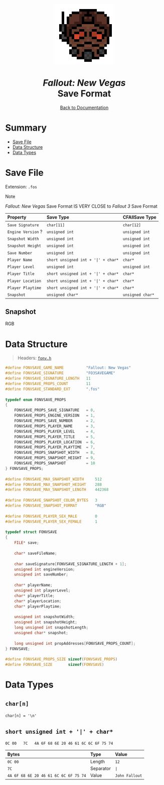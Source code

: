 <div align="center">

![Fallout: New Vegas Logo 192x192](../assets/fonv/fonv_logo_192x192.png)

# *Fallout: New Vegas*<br /> Save Format

[Back to Documentation](../DOCS.md)

</div>



# Summary

* [Save File](#save-file)
* [Data Structure](#data-structure)
* [Data Types](#data-types)



# Save File

Extension: `.fos`

> [!NOTE]
> *Fallout: New Vegas* Save Format IS VERY CLOSE to *Fallout 3* Save Format

| Property           | Save Type                           | CFAllSave Type   |
| :----------------- | :---------------------------------- | :--------------- |
| `Save Signature`   | `char[11]`                          | `char[12]`       |
| `Engine Version` ? | `unsigned int`                      | `unsigned int`   |
| `Snapshot Width`   | `unsigned int`                      | `unsigned int`   |
| `Snapshot Height`  | `unsigned int`                      | `unsigned int`   |
| `Save Number`      | `unsigned int`                      | `unsigned int`   |
| `Player Name`      | `short unsigned int + '\|' + char*` | `char*`          |
| `Player Level`     | `unsigned int`                      | `unsigned int`   |
| `Player Title`     | `short unsigned int + '\|' + char*` | `char*`          |
| `Player Location`  | `short unsigned int + '\|' + char*` | `char*`          |
| `Player Playtime`  | `short unsigned int + '\|' + char*` | `char*`          |
| `Snapshot`         | `unsigned char*`                    | `unsigned char*` |

## Snapshot

RGB



# Data Structure

> Headers: [`fonv.h`](../src/fonv.h)

```c
#define FONVSAVE_GAME_NAME          "Fallout: New Vegas"
#define FONVSAVE_SIGNATURE          "FO3SAVEGAME"
#define FONVSAVE_SIGNATURE_LENGTH   11
#define FONVSAVE_PROPS_COUNT        11
#define FONVSAVE_STANDARD_EXT       ".fos"

typedef enum FONVSAVE_PROPS
{
    FONVSAVE_PROPS_SAVE_SIGNATURE   = 0,
    FONVSAVE_PROPS_ENGINE_VERSION   = 1,
    FONVSAVE_PROPS_SAVE_NUMBER      = 2,
    FONVSAVE_PROPS_PLAYER_NAME      = 3,
    FONVSAVE_PROPS_PLAYER_LEVEL     = 4,
    FONVSAVE_PROPS_PLAYER_TITLE     = 5,
    FONVSAVE_PROPS_PLAYER_LOCATION  = 6,
    FONVSAVE_PROPS_PLAYER_PLAYTIME  = 7,
    FONVSAVE_PROPS_SNAPSHOT_WIDTH   = 8,
    FONVSAVE_PROPS_SNAPSHOT_HEIGHT  = 9,
    FONVSAVE_PROPS_SNAPSHOT         = 10
} FONVSAVE_PROPS;

#define FONVSAVE_MAX_SNAPSHOT_WIDTH     512
#define FONVSAVE_MAX_SNAPSHOT_HEIGHT    288
#define FONVSAVE_MAX_SNAPSHOT_LENGTH    442368

#define FONVSAVE_SNAPSHOT_COLOR_BYTES   3
#define FONVSAVE_SNAPSHOT_FORMAT        "RGB"

#define FONVSAVE_PLAYER_SEX_MALE        0
#define FONVSAVE_PLAYER_SEX_FEMALE      1

typedef struct FONVSAVE
{
    FILE* save;

    char* saveFileName;

    char saveSignature[FONVSAVE_SIGNATURE_LENGTH + 1];
    unsigned int engineVersion;
    unsigned int saveNumber;

    char* playerName;
    unsigned int playerLevel;
    char* playerTitle;
    char* playerLocation;
    char* playerPlaytime;

    unsigned int snapshotWidth;
    unsigned int snapshotHeight;
    long unsigned int snapshotLength;
    unsigned char* snapshot;

    long unsigned int propAddresses[FONVSAVE_PROPS_COUNT];
} FONVSAVE;

#define FONVSAVE_PROPS_SIZE sizeof(FONVSAVE_PROPS)
#define FONVSAVE_SIZE       sizeof(FONVSAVE)
```



# Data Types

## `char[n]`

`char[n] = '\n'`

## `short unsigned int + '|' + char*`

```binary
0C 00   7C   4A 6F 68 6E 20 46 61 6C 6C 6F 75 74
```

| Bytes                                 | Type      | Value          |
| :------------------------------------ | :-------- | :------------- |
| `0C 00`                               | Length    | `12`           |
| `7C`                                  | Separator | `\|`           |
| `4A 6F 68 6E 20 46 61 6C 6C 6F 75 74` | Value     | `John Fallout` |

